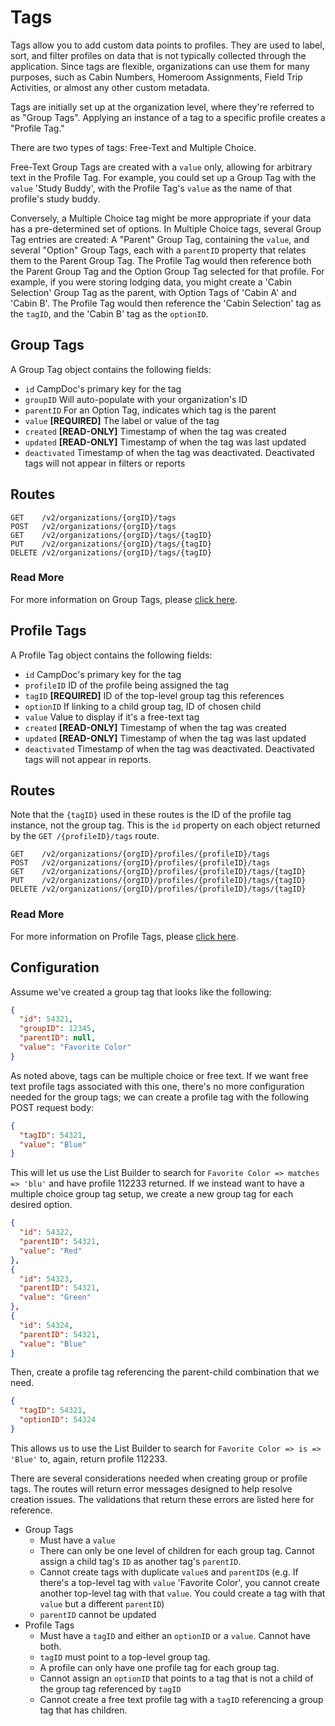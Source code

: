 # Tags

Tags allow you to add custom data points to profiles. They are used to label, sort, and filter profiles on data that is not typically collected through the application. Since tags are flexible, organizations can use them for many purposes, such as Cabin Numbers, Homeroom Assignments, Field Trip Activities, or almost any other custom metadata.

Tags are initially set up at the organization level, where they're referred to as "Group Tags". Applying an instance of a tag to a specific profile creates a "Profile Tag."

There are two types of tags: Free-Text and Multiple Choice.

Free-Text Group Tags are created with a `value` only, allowing for arbitrary text in the Profile Tag. For example, you could set up a Group Tag with the `value` 'Study Buddy', with the Profile Tag's `value` as the name of that profile's study buddy.

Conversely, a Multiple Choice tag might be more appropriate if your data has a pre-determined set of options. In Multiple Choice tags, several Group Tag entries are created: A "Parent" Group Tag, containing the `value`, and several "Option" Group Tags, each with a `parentID` property that relates them to the Parent Group Tag. The Profile Tag would then reference both the Parent Group Tag and the Option Group Tag selected for that profile. For example, if you were storing lodging data, you might create a 'Cabin Selection' Group Tag as the parent, with Option Tags of 'Cabin A' and 'Cabin B'. The Profile Tag would then reference the 'Cabin Selection' tag as the `tagID`, and the 'Cabin B' tag as the `optionID`.

## Group Tags
A Group Tag object contains the following fields:
 - `id` CampDoc's primary key for the tag
 - `groupID` Will auto-populate with your organization's ID
 - `parentID` For an Option Tag, indicates which tag is the parent
 - `value` **[REQUIRED]** The label or value of the tag
 - `created` **[READ-ONLY]** Timestamp of when the tag was created
 - `updated` **[READ-ONLY]** Timestamp of when the tag was last updated
 - `deactivated` Timestamp of when the tag was deactivated. Deactivated tags will not appear in filters or reports

## Routes
```
GET    /v2/organizations/{orgID}/tags
POST   /v2/organizations/{orgID}/tags
GET    /v2/organizations/{orgID}/tags/{tagID}
PUT    /v2/organizations/{orgID}/tags/{tagID}
DELETE /v2/organizations/{orgID}/tags/{tagID}
```
### Read More
For more information on Group Tags, please [click here](/v2/chapters/tags-groups.md).


## Profile Tags
A Profile Tag object contains the following fields:
 - `id` CampDoc's primary key for the tag
 - `profileID` ID of the profile being assigned the tag
 - `tagID` **[REQUIRED]** ID of the top-level group tag this references
 - `optionID` If linking to a child group tag, ID of chosen child
 - `value` Value to display if it's a free-text tag
 - `created` **[READ-ONLY]** Timestamp of when the tag was created
 - `updated` **[READ-ONLY]** Timestamp of when the tag was last updated
 - `deactivated` Timestamp of when the tag was deactivated. Deactivated tags will not appear in reports.

## Routes
Note that the `{tagID}` used in these routes is the ID of the profile tag instance, not the group tag. This is the `id` property on each object returned by the `GET /{profileID}/tags` route.
```
GET    /v2/organizations/{orgID}/profiles/{profileID}/tags
POST   /v2/organizations/{orgID}/profiles/{profileID}/tags
GET    /v2/organizations/{orgID}/profiles/{profileID}/tags/{tagID}
PUT    /v2/organizations/{orgID}/profiles/{profileID}/tags/{tagID}
DELETE /v2/organizations/{orgID}/profiles/{profileID}/tags/{tagID}
```
### Read More
For more information on Profile Tags, please [click here](/v2/chapters/tags-profiles.md).


## Configuration
Assume we've created a group tag that looks like the following:
```json
{
  "id": 54321,
  "groupID": 12345,
  "parentID": null,
  "value": "Favorite Color"
}
```
As noted above, tags can be multiple choice or free text. If we want free text profile tags associated with this one, there's no more configuration needed for the group tags; we can create a profile tag with the following POST request body:
```json
{
  "tagID": 54321,
  "value": "Blue"
}
```
This will let us use the List Builder to search for `Favorite Color => matches => 'blu'` and have profile 112233 returned.
If we instead want to have a multiple choice group tag setup, we create a new group tag for each desired option.
```json
{
  "id": 54322,
  "parentID": 54321,
  "value": "Red"
},
{
  "id": 54323,
  "parentID": 54321,
  "value": "Green"
},
{
  "id": 54324,
  "parentID": 54321,
  "value": "Blue"
}
```
Then, create a profile tag referencing the parent-child combination that we need.
```json
{
  "tagID": 54321,
  "optionID": 54324
}
```
This allows us to use the List Builder to search for `Favorite Color => is => 'Blue'` to, again, return profile 112233.

There are several considerations needed when creating group or profile tags. The routes will return error messages designed to help resolve creation issues. The validations that return these errors are listed here for reference.
- Group Tags
  - Must have a `value`
  - There can only be one level of children for each group tag. Cannot assign a child tag's `ID` as another tag's `parentID`.
  - Cannot create tags with duplicate `value`s and `parentID`s (e.g. If there's a top-level tag with `value` 'Favorite Color', you cannot create another top-level tag with that `value`. You could create a tag with that `value` but a different `parentID`)
  - `parentID` cannot be updated
- Profile Tags
  - Must have a `tagID` and either an `optionID` or a `value`. Cannot have both.
  - `tagID` must point to a top-level group tag.
  - A profile can only have one profile tag for each group tag.
  - Cannot assign an `optionID` that points to a tag that is not a child of the group tag referenced by `tagID`
  - Cannot create a free text profile tag with a `tagID` referencing a group tag that has children.
